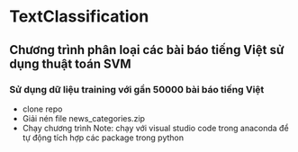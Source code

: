 # TextClassification
## Chương trình phân loại các bài báo tiếng Việt sử dụng thuật toán SVM
### Sử dụng dữ liệu training với gần 50000 bài báo tiếng Việt
- clone repo
- Giải nén file news_categories.zip
- Chạy chương trình
Note: chạy với visual studio code trong anaconda để tự động tích hợp các package trong python

